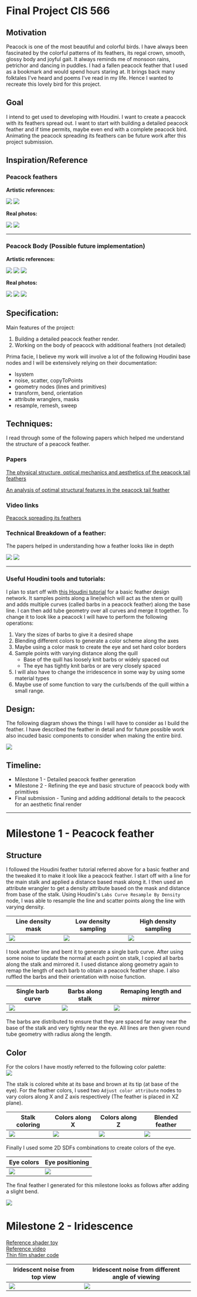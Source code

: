 # Final Project CIS 566

## Motivation

Peacock is one of the most beautiful and colorful birds. I have always been fascinated by the colorful patterns of its feathers, its regal crown, smooth, glossy body and joyful gait. It always reminds me of monsoon rains, petrichor and dancing in puddles. I had a fallen peacock feather that I used as a bookmark and would spend hours staring at. It brings back many folktales I've heard and poems I've read in my life. Hence I wanted to recreate this lovely bird for this project.

## Goal

I intend to get used to developing with Houdini. I want to create a peacock with its feathers spread out. I want to start with building a detailed peacock feather and if time permits, maybe even end with a complete peacock bird. Animating the peacock spreading its feathers can be future work after this project submission.

## Inspiration/Reference

### Peacock feathers

**Artistic references:**

![](References/feather/feather3.jpg)
![](References/feather/feather2.jpg)

**Real photos:**

![](References/feather/feather1.jpg)
![](References/feather/feather5.jpg)

---

### Peacock Body (Possible future implementation)

**Artistic references:**

![](References/peacock/peacock4.gif)
![](References/feather/feather4.jpg)
![](References/peacock/peacock3.jpg)

**Real photos:**

![](References/peacock/spreadingfeathers.gif)
![](References/peacock/peacock5.jpg)
![](References/peacock/peacock2.jpg)

## Specification:
Main features of the project:
1. Building a detailed peacock feather render.
2. Working on the body of peacock with additional feathers (not detailed)

Prima facie, I believe my work will involve a lot of the following Houdini base nodes and I will be extensively relying on their documentation:
- lsystem
- noise, scatter, copyToPoints
- geometry nodes (lines and primitives)
- transform, bend, orientation
- attribute wranglers, masks
- resample, remesh, sweep

## Techniques:

I read through some of the following papers which helped me understand the structure of a peacock feather.

### Papers
[The physical structure, optical mechanics and aesthetics of the peacock tail feathers](https://www.witpress.com/Secure/elibrary/papers/DN02/DN02043FU.pdf)

[An analysis of optimal structural features in the peacock tail feather](https://www.sciencedirect.com/science/article/abs/pii/S003039920500126X)

### Video links
[Peacock spreading its feathers](https://www.youtube.com/watch?v=6wVWJIBsUFY)

### Technical Breakdown of a feather:
The papers helped in understanding how a feather looks like in depth

![](References/feather/feathercomponents2.jpg)
![](References/feather/feathercomponents.jpg)

---

### Useful Houdini tools and tutorials:

I plan to start off with [this Houdini tutorial](https://www.youtube.com/watch?v=jNj9o9g04pA) for a basic feather design network. It samples points along a line(which will act as the stem or quill) and adds multiple curves (called barbs in a peacock feather) along the base line. I can then add tube geometry over all curves and merge it together.
To change it to look like a peacock I will have to perform the following operations:
1. Vary the sizes of barbs to give it a desired shape
2. Blending different colors to generate a color scheme along the axes
3. Maybe using a color mask to create the eye and set hard color borders
4. Sample points with varying distance along the quill
    - Base of the quill has loosely knit barbs or widely spaced out
    - The eye has tightly knit barbs or are very closely spaced
5. I will also have to change the irridescence in some way by using some material types
6. Maybe use of some function to vary the curls/bends of the quill within a small range.

## Design:

The following diagram shows the things I will have to consider as I build the feather. I have described the feather in detail and for future possible work also incuded basic components to consider when making the entire bird.

![](References/design.png)

## Timeline:
- Milestone 1 - Detailed peacock feather generation
- Milestone 2 - Refining the eye and basic structure of peacock body with primitives
- Final submission - Tuning and adding additional details to the peacock for an aesthetic final render

---

# Milestone 1 - Peacock feather

## Structure

I followed the Houdini feather tutorial referred above for a basic feather and the tweaked it to make it look like a peacock feather.
I start off with a line for the main stalk and applied a distance based mask along it. I then used an attribute wrangler to get a density attribute based on the mask and distance from base of the stalk. Using Houdini's `Labs Curve Resample By Density` node, I was able to resample the line and scatter points along the line with varying density.

|Line density mask|Low density sampling|High density sampling|
|---|---|---|
|![](images/mask.png)|![](images/dist1.png)|![](images/dist2.png)|


I took another line and bent it to generate a single barb curve. After using some noise to update the normal at each point on stalk, I copied all barbs along the stalk and mirrored it. I used distance along geometry again to remap the length of each barb to obtain a peacock feather shape. I also ruffled the barbs and their orientation with noise function.

|Single barb curve|Barbs along stalk|Remaping length and mirror|
|---|---|---|
|![](images/barb1.png)|![](images/halfbarbs.png)|![](images/structure.png)|

The barbs are distributed to ensure that they are spaced far away near the base of the stalk and very tightly near the eye. All lines are then given round tube geometry with radius along the length.


## Color

For the colors I have mostly referred to the following color palette:  
![](images/colorPallettePeacock.png)

The stalk is colored white at its base and brown at its tip (at base of the eye). For the feather colors, I used two `Adjust color attribute` nodes to vary colors along X and Z axis respectively (The feather is placed in XZ plane).

|Stalk coloring|Colors along X|Colors along Z|Blended  feather|
|---|---|---|---|
|![](images/stalkcolor.png)|![](images/colorX.png)|![](images/colorZ.png)|![](images/colorXZblend.png)|

Finally I used some 2D SDFs combinations to create colors of the eye.

|Eye colors|Eye positioning|
|---|---|
|![](images/eye.png)|![](images/eyePos.png)|

The final feather I generated for this milestone looks as follows after adding a slight bend.

![](images/milestone1.png)

# Milestone 2 - Iridescence

[Reference shader toy](https://www.shadertoy.com/view/4t2GDG)   
[Reference video](https://www.youtube.com/watch?v=Icvp1hrOgn0)   
[Thin film shader code](https://docs.chaos.com/display/OSLShaders/Thin+Film+Shader)   

| Iridescent noise from top view | Iridescent noise from different angle of viewing |
|---|---|
|![](images/m2_ir1.png)|![](images/m2_ir2.png)| 
